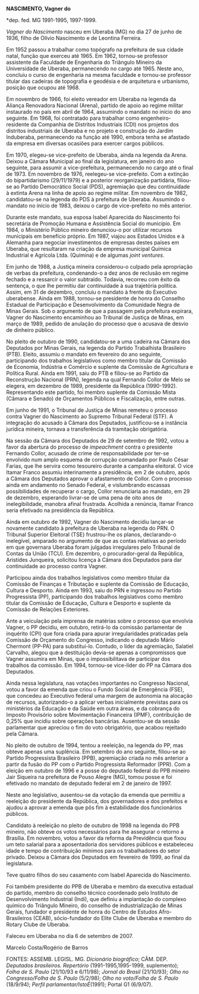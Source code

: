 **NASCIMENTO, Vagner do**

\*dep. fed. MG 1991-1995, 1997-1999.

*Vagner do Nascimento* nasceu em Uberaba (MG) no dia 27 de junho de
1936, filho de Olívio Nascimento e de Leontina Ferreira.

Em 1952 passou a trabalhar como topógrafo na prefeitura de sua cidade
natal, função que exerceu até 1965. Em 1962, tornou-se professor
assistente da Faculdade de Engenharia do Triângulo Mineiro da
Universidade de Uberaba, permanecendo no cargo até 1965. Neste ano,
concluiu o curso de engenharia na mesma faculdade e tornou-se professor
titular das cadeiras de topografia e geodésia e de arquitetura e
urbanismo, posição que ocupou até 1968.

Em novembro de 1966, foi eleito vereador em Uberaba na legenda da
Aliança Renovadora Nacional (Arena), partido de apoio ao regime militar
instaurado no país em abril de 1964, assumindo o mandato no início do
ano seguinte. Em 1968, foi contratado para trabalhar como
engenheiro-residente da Companhia de Distritos Industriais (CDI) nos
projetos dos distritos industriais de Uberaba e no projeto e construção
do Jardim Induberaba, permanecendo na função até 1990, embora tenha se
afastado da empresa em diversas ocasiões para exercer cargos públicos.

Em 1970, elegeu-se vice-prefeito de Uberaba, ainda na legenda da Arena.
Deixou a Câmara Municipal ao final da legislatura, em janeiro do ano
seguinte, para assumir a vice-prefeitura, permanecendo no cargo até o
final de 1973. Em novembro de 1976, reelegeu-se vice-prefeito. Com a
extinção do bipartidarismo (29/11/1979) e a posterior reorganização
partidária, filiou-se ao Partido Democrático Social (PDS), agremiação
que deu continuidade à extinta Arena na linha de apoio ao regime
militar. Em novembro de 1982, candidatou-se na legenda do PDS à
prefeitura de Uberaba. Assumindo o mandato no início de 1983, deixou o
cargo de vice-prefeito no mês anterior.

Durante este mandato, sua esposa Isabel Aparecida do Nascimento foi
secretária de Promoção Humana e Assistência Social do município. Em
1984, o Ministério Público mineiro denunciou-o por utilizar recursos
municipais em benefício próprio. Em 1987, viajou aos Estados Unidos e à
Alemanha para negociar investimentos de empresas destes países em
Uberaba, que resultaram na criação da empresa municipal Química
Industrial e Agrícola Ltda. (Quimina) e de algumas *joint ventures*.

Em junho de 1988, a Justiça mineira considerou-o culpado pela
apropriação de verbas da prefeitura, condenando-o a dez anos de reclusão
em regime fechado e a ressarcir o valor subtraído. Todavia, recorreu com
êxito da sentença, o que lhe permitiu dar continuidade à sua trajetória
política. Assim, em 31 de dezembro, concluiu o mandato à frente do
Executivo uberabense. Ainda em 1988, tornou-se presidente de honra do
Conselho Estadual de Participação e Desenvolvimento da Comunidade Negra
de Minas Gerais. Sob o argumento de que a passagem pela prefeitura
expirara, Vagner do Nascimento encaminhou ao Tribunal de Justiça de
Minas, em março de 1989, pedido de anulação do processo que o acusava de
desvio de dinheiro público.

No pleito de outubro de 1990, candidatou-se a uma cadeira na Câmara dos
Deputados por Minas Gerais, na legenda do Partido Trabalhista Brasileiro
(PTB). Eleito, assumiu o mandato em fevereiro do ano seguinte,
participando dos trabalhos legislativos como membro titular da Comissão
de Economia, Indústria e Comércio e suplente da Comissão de Agricultura
e Política Rural. Ainda em 1991, saiu do PTB e filiou-se ao Partido da
Reconstrução Nacional (PRN), legenda na qual Fernando Collor de Melo se
elegera, em dezembro de 1989, presidente da República (1990-1992).
Representando este partido, foi membro suplente da Comissão Mista
(Câmara e Senado) de Orçamentos Públicos e Fiscalização, entre outras.

Em junho de 1991, o Tribunal de Justiça de Minas remeteu o processo
contra Vagner do Nascimento ao Supremo Tribunal Federal (STF). A
integração do acusado à Câmara dos Deputados, justificou-se a instância
jurídica mineira, tornava a transferência da tramitação obrigatória.

Na sessão da Câmara dos Deputados de 29 de setembro de 1992, votou a
favor da abertura do processo de *impeachment* contra o presidente
Fernando Collor, acusado de crime de responsabilidade por ter-se
envolvido num amplo esquema de corrupção comandado por Paulo César
Farias, que lhe servira como tesoureiro durante a campanha eleitoral. O
vice Itamar Franco assumiu interinamente a presidência, em 2 de outubro,
após a Câmara dos Deputados aprovar o afastamento de Collor. Com o
processo ainda em andamento no Senado Federal, e vislumbrando escassas
possibilidades de recuperar o cargo, Collor renunciaria ao mandato, em
29 de dezembro, esperando livrar-se de uma pena de oito anos de
inelegibilidade, manobra afinal frustrada. Acolhida a renúncia, Itamar
Franco seria efetivado na presidência da República.

Ainda em outubro de 1992, Vagner do Nascimento decidiu lançar-se
novamente candidato à prefeitura de Uberaba na legenda do PRN. O
Tribunal Superior Eleitoral (TSE) frustrou-lhe os planos, declarando-o
inelegível, amparado no argumento de que as contas relativas ao período
em que governara Uberaba foram julgadas irregulares pelo Tribunal de
Contas da União (TCU). Em dezembro, o procurador-geral da República,
Aristides Junqueira, solicitou licença à Câmara dos Deputados para dar
continuidade ao processo contra Vagner.

Participou ainda dos trabalhos legislativos como membro titular da
Comissão de Finanças e Tributação e suplente da Comissão de Educação,
Cultura e Desporto. Ainda em 1993, saiu do PRN e ingressou no Partido
Progressista (PP), participando dos trabalhos legislativos como membro
titular da Comissão de Educação, Cultura e Desporto e suplente da
Comissão de Relações Exteriores.

Ante a veiculação pela imprensa de matérias sobre o processo que
envolvia Vagner, o PP decidiu, em outubro, retirá-lo da comissão
parlamentar de inquérito (CPI) que fora criada para apurar
irregularidades praticadas pela Comissão de Orçamento do Congresso,
indicando o deputado Mário Chermont (PP-PA) para substituí-lo. Contudo,
o líder da agremiação, Salatiel Carvalho, alegou que a destituição
devia-se apenas a compromissos que Vagner assumira em Minas, que o
impossibilitava de participar dos trabalhos da comissão. Em 1994,
tornou-se vice-líder do PP na Câmara dos Deputados.

Ainda nessa legislatura, nas votações importantes no Congresso Nacional,
votou a favor da emenda que criou o Fundo Social de Emergência (FSE),
que concedeu ao Executivo federal uma margem de autonomia na alocação de
recursos, autorizando-o a aplicar verbas inicialmente previstas para os
ministérios da Educação e da Saúde em outra áreas, e da cobrança do
Imposto Provisório sobre Movimentação Financeira (IPMF), contribuição de
0,25% que incidiu sobre operações bancárias. Ausentou-se da sessão
parlamentar que apreciou o fim do voto obrigatório, que acabou rejeitado
pela Câmara.

No pleito de outubro de 1994, tentou a reeleição, na legenda do PP, mas
obteve apenas uma suplência. Em setembro do ano seguinte, filiou-se ao
Partido Progressista Brasileiro (PPB), agremiação criada no mês anterior
a partir da fusão do PP com o Partido Progressista Reformador (PPR). Com
a eleição em outubro de 1996 e a posse do deputado federal do PPB
mineiro Jair Siqueira na prefeitura de Pouso Alegre (MG), tomou posse e
foi efetivado no mandato de deputado federal em 2 de janeiro de 1997.

Neste ano legislativo, ausentou-se da votação da emenda que permitiu a
reeleição do presidente da República, dos governadores e dos prefeitos e
ajudou a aprovar a emenda que pôs fim à estabilidade dos funcionários
públicos.

Candidato à reeleição no pleito de outubro de 1998 na legenda do PPB
mineiro, não obteve os votos necessários para lhe assegurar o retorno a
Brasília. Em novembro, votou a favor da reforma da Previdência que fixou
um teto salarial para a aposentadoria dos servidores públicos e
estabeleceu idade e tempo de contribuição mínimos para os trabalhadores
do setor privado. Deixou a Câmara dos Deputados em fevereiro de 1999, ao
final da legislatura.

Teve quatro filhos do seu casamento com Isabel Aparecida do Nascimento.

Foi também presidente do PPB de Uberaba e membro da executiva estadual
do partido, membro do conselho técnico coordenado pelo Instituto de
Desenvolvimento Industrial (Indi), que definiu a implantação do complexo
químico do Triângulo Mineiro, do conselho de industrialização de Minas
Gerais, fundador e presidente de honra do Centro de Estudos
Afro-Brasileiros (CEAB), sócio-fundador do Elite Clube de Uberaba e
membro do Rotary Clube de Uberaba.

Faleceu em Uberaba no dia 6 de setembro de 2007.

Marcelo Costa/Rogério de Barros

FONTES: ASSEMB. LEGISL. MG. *Dicionário biográfico*; CÂM. DEP.
*Deputados brasileiros. Repertório* (1991-1995,1995-1999, suplemento);
*Folha de S. Paulo* (21/10/93 e 6/11/98); *Jornal do Brasil* (21/10/93);
*Olho no Congresso/Folha de S. Paulo* (5/2/98); *Olho no voto/Folha de
S. Paulo* (18/9/94); *Perfil parlamentar/IstoÉ*(1991); Portal G1
(6/9/07).

 
